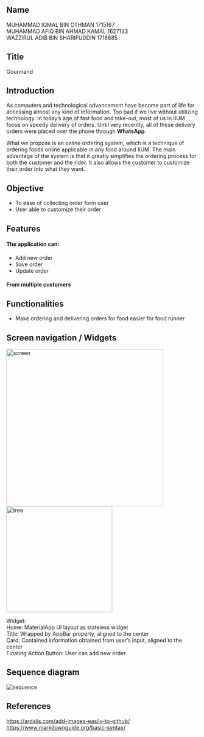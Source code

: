## Name
MUHAMMAD IQMAL BIN OTHMAN 1715167<br>
MUHAMMAD AFIQ BIN AHMAD KAMAL 1627133<br>
WAZZIRUL ADIB BIN SHARIFUDDIN 1718685<br>

## Title
Gourmand<br>

## Introduction
As computers and technological advancement have become part of life for accessing almost any kind of information. Too bad if we live without utilizing technology. In today’s age of fast food and take-out, most of us in IIUM focus on speedy delivery of orders. Until very recently, all of these delivery orders were placed over the phone through **WhatsApp**. <br>

What we propose is an online ordering system, which is a technique of ordering foods online applicable in any food around IIUM. The main advantage of the system is that it greatly simplifies the ordering process for both the customer and the rider. It also allows the customer to customize their order into what they want.


## Objective
+ To ease of collecting order form user
+ User able to customize their order


## Features
#### The application can:
+ Add new order
+ Save order
+ Update order
#### From multiple customers


## Functionalities
+ Make ordering and delivering orders for food easier for food runner


## Screen navigation / Widgets
<img width="412" alt="screen" src="https://user-images.githubusercontent.com/45591484/103543068-dfd34700-4ed8-11eb-8594-b3a99a6ed574.png">

<img width="278" alt="tree" src="https://user-images.githubusercontent.com/45591484/103543105-f11c5380-4ed8-11eb-98a6-2a23882b1d70.png">

Widget:<br>
Home: MaterialApp UI layout as stateless widget<br>
Title: Wrapped by AppBar property, aligned to the center<br>
Card: Contained information obtained from user’s input, aligned to the center<br>
Floating Action Button: User can add new order<br>


## Sequence diagram
![sequence](https://user-images.githubusercontent.com/45591484/103543262-304aa480-4ed9-11eb-9da0-d0415c1fc574.png)

## References
https://ardalis.com/add-images-easily-to-github/<br>
https://www.markdownguide.org/basic-syntax/<br>

